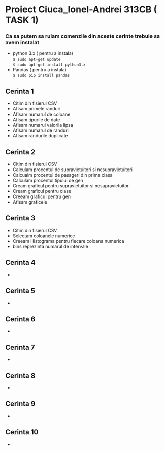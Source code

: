 # Proiect Ciuca_Ionel-Andrei 313CB ( TASK 1)

### Ca sa putem sa rulam comenzile din aceste cerinte trebuie sa avem instalat 
- python 3.x ( pentru a instala)<br>
``$ sudo apt-get update``<br>
``$ sudo apt-get install python3.x``<br>
- Pandas ( pentru a instala)<br>
``$ sudo pip install pandas``

## Cerinta 1
- Citim din fisierul CSV
- Afisam primele randuri
- Afisam numarul de coloane
- Afisam tipurile de date
- Afisam numarul valorila lipsa
- Afisam numarul de randuri
- Afisam randurile duplicate

## Cerinta 2
- Citim din fisierul CSV
- Calculam procentul de supravietuitori si nesupravietuitori
- Calcualm procentul de pasageri din prima clasa
- Calculam procentul tipului de gen
- Cream graficul pentru supravietuitor si nesupravietuitor
- Cream graficul pentru clase
- Creeam graficul pentru gen
- Afisam graficele

## Cerinta 3
- Citim din fisierul CSV
- Selectam coloanele numerice
- Creeam Histograma pentru fiecare coloana numerica
- bins reprezinta numarul de intervale

## Cerinta 4
- 

## Cerinta 5
- 

## Cerinta 6
- 

## Cerinta 7
- 

## Cerinta 8
- 

## Cerinta 9
- 

## Cerinta 10
- 
